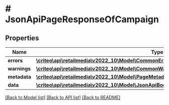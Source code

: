 # # JsonApiPageResponseOfCampaign

## Properties

Name | Type | Description | Notes
------------ | ------------- | ------------- | -------------
**errors** | [**\criteo\api\retailmedia\v2022_10\Model\CommonError[]**](CommonError.md) |  | [optional]
**warnings** | [**\criteo\api\retailmedia\v2022_10\Model\CommonWarning[]**](CommonWarning.md) |  | [optional]
**metadata** | [**\criteo\api\retailmedia\v2022_10\Model\PageMetadata**](PageMetadata.md) |  | [optional]
**data** | [**\criteo\api\retailmedia\v2022_10\Model\JsonApiBodyWithIdOfInt64AndCampaignAndCampaign[]**](JsonApiBodyWithIdOfInt64AndCampaignAndCampaign.md) |  |

[[Back to Model list]](../../README.md#models) [[Back to API list]](../../README.md#endpoints) [[Back to README]](../../README.md)
